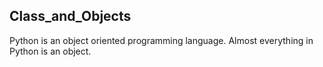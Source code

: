 ## Class_and_Objects
Python is an object oriented programming language. Almost everything in Python is an object. 
